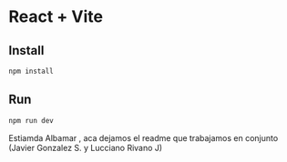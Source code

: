 # React + Vite

## Install

```bash
npm install
```

## Run

```bash
npm run dev
```

Estiamda Albamar , aca dejamos el readme que trabajamos en conjunto (Javier Gonzalez S. y Lucciano Rivano J)
